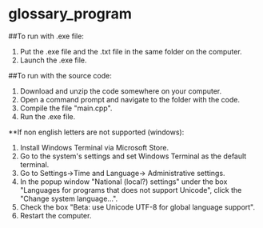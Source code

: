 # glossary_program

##To run with .exe file:
1. Put the .exe file and the .txt file in the same folder on the computer.
2. Launch the .exe file.

##To run with the source code:
1. Download and unzip the code somewhere on your computer.
2. Open a command prompt and navigate to the folder with the code.
3. Compile the file "main.cpp".
4. Run the .exe file.

**If non english letters are not supported (windows):
1. Install Windows Terminal via Microsoft Store.
2. Go to the system's settings and set Windows Terminal as the default terminal.
3. Go to Settings->Time and Language-> Administrative settings.
4. In the popup window "National (local?) settings" under the box "Languages for programs that does not support Unicode", click the "Change system language...".
5. Check the box "Beta: use Unicode UTF-8 for global language support".
6. Restart the computer.
